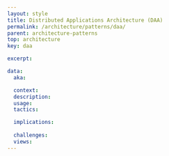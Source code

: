```yaml
---
layout: style
title: Distributed Applications Architecture (DAA)
permalink: /architecture/patterns/daa/
parent: architecture-patterns
top: architecture
key: daa

excerpt:

data:
  aka:

  context:
  description:
  usage:
  tactics:

  implications:
        
  challenges:
  views:
---
```

